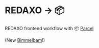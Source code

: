 # REDAXO → 📦

REDAXO frontend workflow with 📦 [Parcel](https://parceljs.org/)

(New [Bimmelbam](https://github.com/FriendsOfREDAXO/redaxo-mit-bimmelbam)!)
